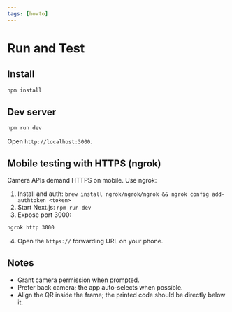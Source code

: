 ```yaml
---
tags: [howto]
---
```


# Run and Test

## Install
```bash
npm install
```

## Dev server
```bash
npm run dev
```
Open `http://localhost:3000`.

## Mobile testing with HTTPS (ngrok)
Camera APIs demand HTTPS on mobile. Use ngrok:

1. Install and auth: `brew install ngrok/ngrok/ngrok && ngrok config add-authtoken <token>`
2. Start Next.js: `npm run dev`
3. Expose port 3000:
```bash
ngrok http 3000
```
4. Open the `https://` forwarding URL on your phone.

## Notes
- Grant camera permission when prompted.
- Prefer back camera; the app auto-selects when possible.
- Align the QR inside the frame; the printed code should be directly below it.

